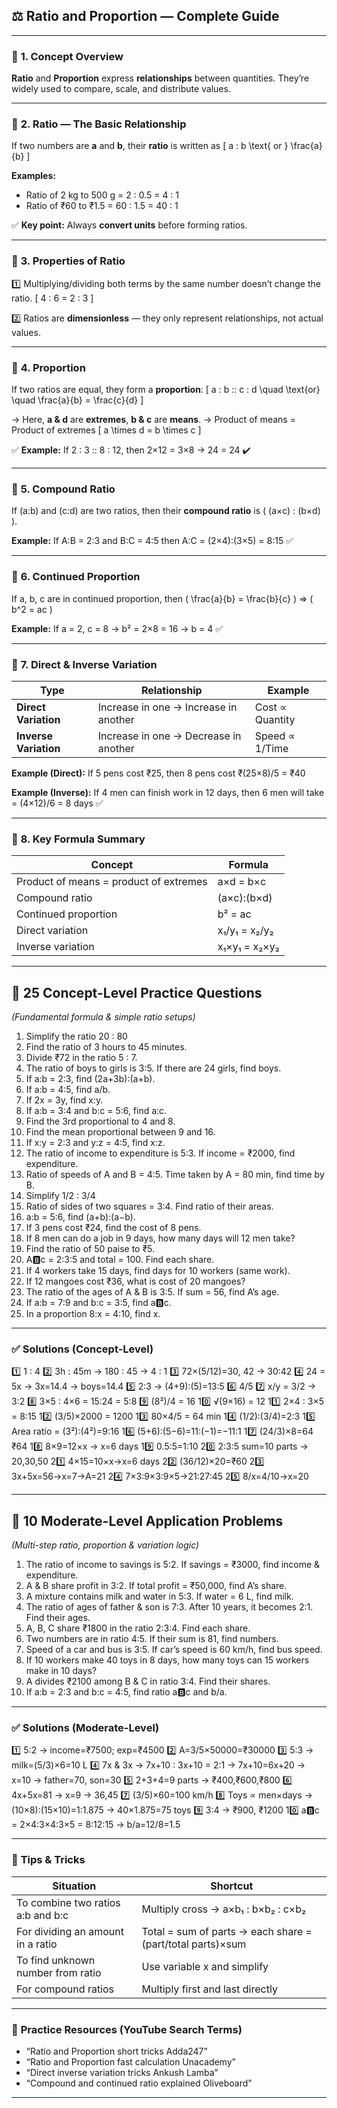 ## ⚖️ **Ratio and Proportion — Complete Guide**

---

### 🔹 **1. Concept Overview**

**Ratio** and **Proportion** express **relationships** between quantities.
They’re widely used to compare, scale, and distribute values.

---

### 🔹 **2. Ratio — The Basic Relationship**

If two numbers are **a** and **b**, their **ratio** is written as
[
a : b \text{ or } \frac{a}{b}
]

**Examples:**

* Ratio of 2 kg to 500 g = 2 : 0.5 = 4 : 1
* Ratio of ₹60 to ₹1.5 = 60 : 1.5 = 40 : 1

✅ **Key point:** Always **convert units** before forming ratios.

---

### 🔹 **3. Properties of Ratio**

1️⃣ Multiplying/dividing both terms by the same number doesn’t change the ratio.
[
4 : 6 = 2 : 3
]

2️⃣ Ratios are **dimensionless** — they only represent relationships, not actual values.

---

### 🔹 **4. Proportion**

If two ratios are equal, they form a **proportion**:
[
a : b :: c : d \quad \text{or} \quad \frac{a}{b} = \frac{c}{d}
]

→ Here, **a & d** are **extremes**, **b & c** are **means**.
→ Product of means = Product of extremes
[
a \times d = b \times c
]

✅ **Example:**
If 2 : 3 :: 8 : 12, then 2×12 = 3×8 → 24 = 24 ✔️

---

### 🔹 **5. Compound Ratio**

If (a:b) and (c:d) are two ratios,
then their **compound ratio** is ( (a×c) : (b×d) ).

**Example:**
If A:B = 2:3 and B:C = 4:5
then A:C = (2×4):(3×5) = 8:15 ✅

---

### 🔹 **6. Continued Proportion**

If a, b, c are in continued proportion,
then ( \frac{a}{b} = \frac{b}{c} )
⇒ ( b^2 = ac )

**Example:**
If a = 2, c = 8 → b² = 2×8 = 16 → b = 4 ✅

---

### 🔹 **7. Direct & Inverse Variation**

| Type                  | Relationship                          | Example         |
| --------------------- | ------------------------------------- | --------------- |
| **Direct Variation**  | Increase in one → Increase in another | Cost ∝ Quantity |
| **Inverse Variation** | Increase in one → Decrease in another | Speed ∝ 1/Time  |

**Example (Direct):**
If 5 pens cost ₹25, then 8 pens cost ₹(25×8)/5 = ₹40

**Example (Inverse):**
If 4 men can finish work in 12 days,
then 6 men will take = (4×12)/6 = 8 days ✅

---

### 🔹 **8. Key Formula Summary**

| Concept                                | Formula       |
| -------------------------------------- | ------------- |
| Product of means = product of extremes | a×d = b×c     |
| Compound ratio                         | (a×c):(b×d)   |
| Continued proportion                   | b² = ac       |
| Direct variation                       | x₁/y₁ = x₂/y₂ |
| Inverse variation                      | x₁×y₁ = x₂×y₂ |

---

## 🧩 **25 Concept-Level Practice Questions**

*(Fundamental formula & simple ratio setups)*

1. Simplify the ratio 20 : 80
2. Find the ratio of 3 hours to 45 minutes.
3. Divide ₹72 in the ratio 5 : 7.
4. The ratio of boys to girls is 3:5. If there are 24 girls, find boys.
5. If a:b = 2:3, find (2a+3b):(a+b).
6. If a:b = 4:5, find a/b.
7. If 2x = 3y, find x:y.
8. If a:b = 3:4 and b:c = 5:6, find a:c.
9. Find the 3rd proportional to 4 and 8.
10. Find the mean proportional between 9 and 16.
11. If x:y = 2:3 and y:z = 4:5, find x:z.
12. The ratio of income to expenditure is 5:3. If income = ₹2000, find expenditure.
13. Ratio of speeds of A and B = 4:5. Time taken by A = 80 min, find time by B.
14. Simplify 1/2 : 3/4
15. Ratio of sides of two squares = 3:4. Find ratio of their areas.
16. a:b = 5:6, find (a+b):(a−b).
17. If 3 pens cost ₹24, find the cost of 8 pens.
18. If 8 men can do a job in 9 days, how many days will 12 men take?
19. Find the ratio of 50 paise to ₹5.
20. A:b:c = 2:3:5 and total = 100. Find each share.
21. If 4 workers take 15 days, find days for 10 workers (same work).
22. If 12 mangoes cost ₹36, what is cost of 20 mangoes?
23. The ratio of the ages of A & B is 3:5. If sum = 56, find A’s age.
24. If a:b = 7:9 and b:c = 3:5, find a:b:c.
25. In a proportion 8:x = 4:10, find x.

---

### ✅ **Solutions (Concept-Level)**

1️⃣ 1 : 4
2️⃣ 3h : 45m → 180 : 45 → 4 : 1
3️⃣ 72×(5/12)=30, 42 → 30:42
4️⃣ 24 = 5x → 3x=14.4 → boys=14.4
5️⃣ 2:3 → (4+9):(5)=13:5
6️⃣ 4/5
7️⃣ x/y = 3/2 → 3:2
8️⃣ 3×5 : 4×6 = 15:24 = 5:8
9️⃣ (8²)/4 = 16
10️⃣ √(9×16) = 12
11️⃣ 2×4 : 3×5 = 8:15
12️⃣ (3/5)×2000 = 1200
13️⃣ 80×4/5 = 64 min
14️⃣ (1/2):(3/4)=2:3
15️⃣ Area ratio = (3²):(4²)=9:16
16️⃣ (5+6):(5−6)=11:(−1)=−11:1
17️⃣ (24/3)×8=64 ₹64
18️⃣ 8×9=12×x → x=6 days
19️⃣ 0.5:5=1:10
20️⃣ 2:3:5 sum=10 parts → 20,30,50
21️⃣ 4×15=10×x→x=6 days
22️⃣ (36/12)×20=₹60
23️⃣ 3x+5x=56→x=7→A=21
24️⃣ 7×3:9×3:9×5→21:27:45
25️⃣ 8/x=4/10→x=20

---

## 💪 **10 Moderate-Level Application Problems**

*(Multi-step ratio, proportion & variation logic)*

1. The ratio of income to savings is 5:2. If savings = ₹3000, find income & expenditure.
2. A & B share profit in 3:2. If total profit = ₹50,000, find A’s share.
3. A mixture contains milk and water in 5:3. If water = 6 L, find milk.
4. The ratio of ages of father & son is 7:3. After 10 years, it becomes 2:1. Find their ages.
5. A, B, C share ₹1800 in the ratio 2:3:4. Find each share.
6. Two numbers are in ratio 4:5. If their sum is 81, find numbers.
7. Speed of a car and bus is 3:5. If car’s speed is 60 km/h, find bus speed.
8. If 10 workers make 40 toys in 8 days, how many toys can 15 workers make in 10 days?
9. A divides ₹2100 among B & C in ratio 3:4. Find their shares.
10. If a:b = 2:3 and b:c = 4:5, find ratio a:b:c and b/a.

---

### ✅ **Solutions (Moderate-Level)**

1️⃣ 5:2 → income=₹7500; exp=₹4500
2️⃣ A=3/5×50000=₹30000
3️⃣ 5:3 → milk=(5/3)×6=10 L
4️⃣ 7x & 3x → 7x+10 : 3x+10 = 2:1 → 7x+10=6x+20 → x=10 → father=70, son=30
5️⃣ 2+3+4=9 parts → ₹400,₹600,₹800
6️⃣ 4x+5x=81 → x=9 → 36,45
7️⃣ (3/5)×60=100 km/h
8️⃣ Toys ∝ men×days → (10×8):(15×10)=1:1.875 → 40×1.875=75 toys
9️⃣ 3:4 → ₹900, ₹1200
10️⃣ a:b:c = 2×4:3×4:3×5 = 8:12:15 → b/a=12/8=1.5

---

### 🧠 **Tips & Tricks**

| Situation                         | Shortcut                                                   |
| --------------------------------- | ---------------------------------------------------------- |
| To combine two ratios a:b and b:c | Multiply cross → a×b₁ : b×b₂ : c×b₂                        |
| For dividing an amount in a ratio | Total = sum of parts → each share = (part/total parts)×sum |
| To find unknown number from ratio | Use variable x and simplify                                |
| For compound ratios               | Multiply first and last directly                           |

---

### 🎯 **Practice Resources (YouTube Search Terms)**

* “Ratio and Proportion short tricks Adda247”
* “Ratio and Proportion fast calculation Unacademy”
* “Direct inverse variation tricks Ankush Lamba”
* “Compound and continued ratio explained Oliveboard”

---
